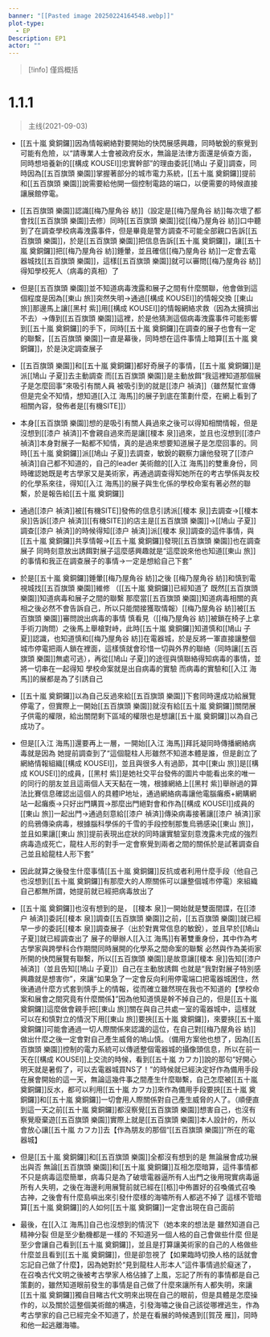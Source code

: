 ```yaml
---
banner: "[[Pasted image 20250224164548.webp]]"
plot-type:
  - EP
Description: EP1
actor: ""
---
```

> [!info]
> 僅爲概括
# 1.1.1
>主线(2021-09-03)

- [[五十嵐 奠銅鑼]]因為情報網絡對要開始的快閃展感興趣，同時敏銳的察覺到可能有危險，以“請專業人士會被政府反水，無論是法律方面還是偵查方面，同時想培養新的[[構成 KOUSEI]]忠實幹部”的理由委託[[鳩山 子夏]]調查，同時因為[[五百旗頭 樂園]]掌握著部分的城市電力系統，[[五十嵐 奠銅鑼]]提前和[[五百旗頭 樂園]]說需要給他開一個控制電路的端口，以便需要的時候直接讓展館停電。

- [[五百旗頭 樂園]]認識[[梅乃屋角谷 紡]]（設定是[[梅乃屋角谷 紡]]每次壞了都會找[[五百旗頭 樂園]]去修）同時[[五百旗頭 樂園]]從[[梅乃屋角谷 紡]]口中聽到了在調查學校病毒洩露事件，但是畢竟是警方調查不可能全部親口告訴[[五百旗頭 樂園]]，於是[[五百旗頭 樂園]]把信息告訴[[五十嵐 奠銅鑼]]，讓[[五十嵐 奠銅鑼]]把[[梅乃屋角谷 紡]]錘暈，並且確信[[梅乃屋角谷 紡]]一定會去電器城找[[五百旗頭 樂園]]，這樣[[五百旗頭 樂園]]就可以審問[[梅乃屋角谷 紡]]得知學校死人（病毒的真相）了

- 但是[[五百旗頭 樂園]]並不知道病毒洩露和展子之間有什麼關聯，他會做到這個程度是因為[[東山 旅]]突然失明→通過[[構成 KOUSEI]]的情報交換 [[東山 旅]]那邊馬上讓[[黑村 紫]]用[[構成 KOUSEI]]的情報網絡求救（因為太擁擠出不去）→傳到[[五百旗頭 樂園]]這裡，於是他猜測這個病毒洩露事件可能影響到[[五十嵐 奠銅鑼]]的手下，同時[[五十嵐 奠銅鑼]]在調查的展子也會有一定的聯繫，[[五百旗頭 樂園]]一直是幕後，同時想在這件事情上暗算[[五十嵐 奠銅鑼]]，於是決定調查展子

- [[五百旗頭 樂園]]和[[五十嵐 奠銅鑼]]都好奇展子的事情，[[五十嵐 奠銅鑼]]是派[[鳩山 子夏]]去主動調查 而[[五百旗頭 樂園]]是主動放餌“我這裡知道那個展子是怎麼回事”來吸引有關人員 被吸引到的就是[[漆户 禎済]]（雖然幫忙宣傳但是完全不知情，想知道[[入江 海馬]]的展子到底在策劃什麼，在網上看到了相關內容，發佈者是[[有機SITE]]）

- 本身[[五百旗頭 樂園]]想的是吸引有關人員過來之後可以得知相關情報，但是沒想到[[漆户 禎済]]不會親自過來而是讓[[榎本 泉]]過來，並且也沒想到[[漆户 禎済]]本身對展子一點都不知情，真的是過來想要知道展子是怎麼回事的。同時[[五十嵐 奠銅鑼]]派[[鳩山 子夏]]去調查，敏銳的觀察力讓他發現了[[漆户 禎済]]自己都不知道的，自己的leader 美術館的[[入江 海馬]]的雙重身份，同時確認她既是考古學家又是美術家，再通過調查得知她所在的考古學係與友校的化學系來往，得知[[入江 海馬]]的展子與生化係的學校命案有著必然的聯繫，於是報告給[[五十嵐 奠銅鑼]]

- 通過[[漆户 禎済]]被[[有機SITE]]發佈的信息引誘派[[榎本 泉]]去調查→[[榎本 泉]]告訴[[漆户 禎済]][[有機SITE]]的店主是[[五百旗頭 樂園]]→[[鳩山 子夏]]調查[[漆户 禎済]]的時候得知[[漆户 禎済]]派[[榎本 泉]]調查的這件事情，與[[五十嵐 奠銅鑼]]共享情報→[[五十嵐 奠銅鑼]]發現[[五百旗頭 樂園]]也在調查展子 同時刻意放出誘餌對展子這麼感興趣就是“這麼說來他也知道[[東山 旅]]的事情和我正在調查展子的事情→一定是想給自己下套”

- 於是[[五十嵐 奠銅鑼]]錘暈[[梅乃屋角谷 紡]]之後 [[梅乃屋角谷 紡]]和慎到電視城找[[五百旗頭 樂園]]維修 （[[五十嵐 奠銅鑼]]已經知道了 既然[[五百旗頭 樂園]]知道病毒和展子之間的聯繫 那麼當[[五百旗頭 樂園]]知道病毒相關的真相之後必然不會告訴自己，所以只能間接獲取情報）[[梅乃屋角谷 紡]]被[[五百旗頭 樂園]]審問說出病毒的事情 慎看見（[[梅乃屋角谷 紡]]被鎖在椅子上拿手術刀詢問）之後馬上舉槍對峙，此時[[五十嵐 奠銅鑼]]知道慎和[[鳩山 子夏]]認識，也知道慎和[[梅乃屋角谷 紡]]在電器城，於是反將一軍直接讓整個城市停電把兩人鎖在裡面，這樣慎就會珍惜一切與外界的聯絡（同時讓[[五百旗頭 樂園]]無處可逃），再從[[鳩山 子夏]]的途徑與慎聯絡得知病毒的事情，並將一切串在一起得知 學校命案就是出自病毒的實驗 而病毒的實驗和[[入江 海馬]]的展都是為了引誘自己

- [[五十嵐 奠銅鑼]]以為自己反過來給[[五百旗頭 樂園]]下套同時還成功給展覽停電了，但實際上一開始[[五百旗頭 樂園]]就沒有給[[五十嵐 奠銅鑼]]關閉展子供電的權限，給出關閉剩下區域的權限也是想讓[[五十嵐 奠銅鑼]]以為自己成功了。

- 但是[[入江 海馬]]還要再上一層，一開始[[入江 海馬]]拜託凝同時傳播網絡病毒就是因為 她提前調查到了“這個龍柱人形雖然不知道本體是誰，但是創立了網絡情報組織[[構成 KOUSEI]]，並且與很多人有過節，其中[[東山 旅]]是[[構成 KOUSEI]]的成員，[[黑村 紫]]是她社交平台發佈的圖片中能看出來的唯一的同行的朋友並且這兩個人天天黏在一塊，根據網絡上[[黑村 紫]]舉辦過的算法比賽信息確認出這個人的具體IP地址，通過網絡病毒讓他電腦癱瘓+網購網站一起癱瘓→只好出門購買→那麼出門絕對會和作為[[構成 KOUSEI]]成員的[[東山 旅]]一起出門→通過刻意給[[漆户 禎済]]傳染病毒接著讓[[漆户 禎済]]家的烏鴉傳染病毒，根據腦科學係的千雪的手段控制那隻烏鴉感染[[東山 旅]]，並且如果讓[[東山 旅]]提前表現出症狀的同時讓實驗室刻意洩露未完成的強烈病毒造成死亡，龍柱人形的對手一定會察覺到兩者之間的關係於是試著調查自己並且給龍柱人形下套”

- 因此就算之後發生什麼事情[[五十嵐 奠銅鑼]]反抗或者利用什麼手段（他自己也沒想到[[五十嵐 奠銅鑼]]有那麼大的人際關係可以讓整個城市停電）來組織自己都無所謂，她提前就已經把病毒放出了

- [[五十嵐 奠銅鑼]]也沒有想到的是， [[榎本 泉]]一開始就是雙面間諜，在[[漆户 禎済]]委託[[榎本 泉]]調查[[五百旗頭 樂園]]之前，[[五百旗頭 樂園]]就已經早一步的委託[[榎本 泉]]調查展子（出於對異常信息的敏銳），並且早於[[鳩山 子夏]]就已經調查出了 展子的舉辦人[[入江 海馬]]有著雙重身份，其中作為考古學家與跨學科合作期間同時展開的化學系之間命案的聯繫 必然與作為美術家所開的快閃展覽有聯繫，所以[[五百旗頭 樂園]]是故意讓[[榎本 泉]]告知[[漆户 禎済]]（並且告知[[鳩山 子夏]]）自己在主動放誘餌 也就是“我對對展子特別感興趣就是想害你”，來讓“如果急了一定會反向利用停電端口把電器城困住，然後通過什麼方式套到慎手上的情報，從而確立雖然現在我也不知道的【學校命案和展會之間究竟有什麼關係】”因為他知道慎是幹不掉自己的，但是[[五十嵐 奠銅鑼]]這麼做會親手把[[東山 旅]]關在與自己共處一室的電器城中，這樣就可以在和慎對立的情況下用[[東山 旅]]要挾[[五十嵐 奠銅鑼]]，來要挾[[五十嵐 奠銅鑼]]可能會通過一切人際關係來認識的這位，在自己對[[梅乃屋角谷 紡]]做出什麼之後一定會對自己產生威脅的鳩山慎。（備用方案他也想了，因為[[五百旗頭 樂園]]控制的電力系統可以傳遞整個電器城的攝像頭信息，所以在前一天在[[構成 KOUSEI]]上交流的時候，看到[[五十嵐 カフカ]]說的那句“好開心 明天就是暑假了，可以去電器城買NS了！”的時候就已經決定好作為備用手段在展會開始的這一天，無論這幾件事之間產生什麼聯繫，自己怎麼被[[五十嵐 奠銅鑼]]反水，都可以利用[[五十嵐 カフカ]]來作為備用手段要挾[[五十嵐 奠銅鑼]]和[[五十嵐 奠銅鑼]]一切會用人際關係對自己產生威脅的人了。（順便直到這一天之前[[五十嵐 奠銅鑼]]都沒察覺[[五百旗頭 樂園]]想害自己，也沒有察覺廢棄遊[[五百旗頭 樂園]]實際上就是[[五百旗頭 樂園]]本人設計的，所以會放心讓[[五十嵐 カフカ]]去【作為朋友的那個“[[五百旗頭 樂園]]”所在的電器城】

- 但是[[五十嵐 奠銅鑼]]和[[五百旗頭 樂園]]全都沒有想到的是 無論展會成功展出與否 無論[[五百旗頭 樂園]]和[[五十嵐 奠銅鑼]]互相怎麼暗算，這件事情都不只是病毒這麼簡單，病毒只是為了破壞電器逼所有人出門之後用現實病毒逼所有人失明，之後在海邊利用展覽前就已經在[[柩]]中佈置好的召喚儀式召喚古神，之後會有什麼島嶼出來引發什麼樣的海嘯所有人都逃不掉了 這樣不管暗算[[五十嵐 奠銅鑼]]的人如何[[五十嵐 奠銅鑼]]一定會出現在自己面前

- 最後，在[[入江 海馬]]自己也沒想到的情況下（她本來的想法是 雖然知道自己精神分裂 但是至少動機都是一樣的 不知道另一個人格的自己會做些什麼 但是至少會讓自己看到[[五十嵐 奠銅鑼]]，並且是打算讓美術家的自己的人格做些什麼並且看到[[五十嵐 奠銅鑼]]，但是卻忽視了【如果臨時切換人格的話就會忘記自己做了什麼】，因為她對於“見到龍柱人形本人”這件事情過於癡迷了，在召喚古代文明之後被考古學家人格佔據了上風，忘記了所有的事情都是自己策劃的，雖然知道眼前發生的事情是自己做了什麼來讓所有人都失明，來讓[[五十嵐 奠銅鑼]]獨自目睹古代文明來出現在自己的眼前，但是具體是怎麼操作的，以及關於這整個美術館的構造，引發海嘯之後自己該從哪裡逃生，作為考古學家的自己已經完全不知道了，於是在看展的時候遇到[[賀茂 雁]]，同時和他一起逃離海嘯。